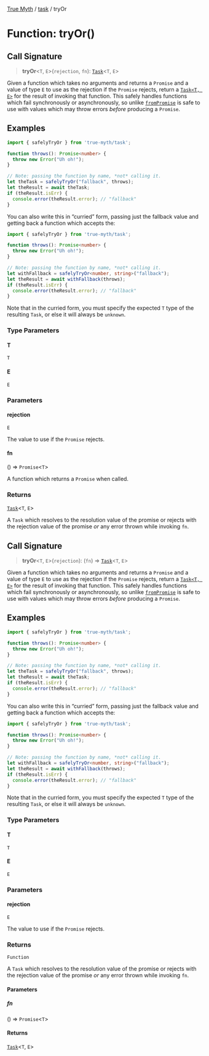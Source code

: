 [True Myth](../../index.md) / [task](../index.md) / tryOr

# Function: tryOr()

## Call Signature

> **tryOr**\<`T`, `E`\>(`rejection`, `fn`): [`Task`](../classes/Task.md)\<`T`, `E`\>

Given a function which takes no arguments and returns a `Promise` and a value
of type `E` to use as the rejection if the `Promise` rejects, return a
[`Task<T, E>`](../classes/Task.md) for the result of invoking that function. This
safely handles functions which fail synchronously or asynchronously, so unlike
[`fromPromise`](fromPromise.md) is safe to use with values which may throw errors
_before_ producing a `Promise`.

## Examples

```ts
import { safelyTryOr } from 'true-myth/task';

function throws(): Promise<number> {
  throw new Error("Uh oh!");
}

// Note: passing the function by name, *not* calling it.
let theTask = safelyTryOr("fallback", throws);
let theResult = await theTask;
if (theResult.isErr) {
  console.error(theResult.error); // "fallback"
}
```

You can also write this in “curried” form, passing just the fallback value and
getting back a function which accepts the:

```ts
import { safelyTryOr } from 'true-myth/task';

function throws(): Promise<number> {
  throw new Error("Uh oh!");
}

// Note: passing the function by name, *not* calling it.
let withFallback = safelyTryOr<number, string>("fallback");
let theResult = await withFallback(throws);
if (theResult.isErr) {
  console.error(theResult.error); // "fallback"
}
```

Note that in the curried form, you must specify the expected `T` type of the
resulting `Task`, or else it will always be `unknown`.

### Type Parameters

#### T

`T`

#### E

`E`

### Parameters

#### rejection

`E`

The value to use if the `Promise` rejects.

#### fn

() => `Promise`\<`T`\>

A function which returns a `Promise` when called.

### Returns

[`Task`](../classes/Task.md)\<`T`, `E`\>

A `Task` which resolves to the resolution value of the promise or
  rejects with the rejection value of the promise *or* any error thrown while
  invoking `fn`.

## Call Signature

> **tryOr**\<`T`, `E`\>(`rejection`): (`fn`) => [`Task`](../classes/Task.md)\<`T`, `E`\>

Given a function which takes no arguments and returns a `Promise` and a value
of type `E` to use as the rejection if the `Promise` rejects, return a
[`Task<T, E>`](../classes/Task.md) for the result of invoking that function. This
safely handles functions which fail synchronously or asynchronously, so unlike
[`fromPromise`](fromPromise.md) is safe to use with values which may throw errors
_before_ producing a `Promise`.

## Examples

```ts
import { safelyTryOr } from 'true-myth/task';

function throws(): Promise<number> {
  throw new Error("Uh oh!");
}

// Note: passing the function by name, *not* calling it.
let theTask = safelyTryOr("fallback", throws);
let theResult = await theTask;
if (theResult.isErr) {
  console.error(theResult.error); // "fallback"
}
```

You can also write this in “curried” form, passing just the fallback value and
getting back a function which accepts the:

```ts
import { safelyTryOr } from 'true-myth/task';

function throws(): Promise<number> {
  throw new Error("Uh oh!");
}

// Note: passing the function by name, *not* calling it.
let withFallback = safelyTryOr<number, string>("fallback");
let theResult = await withFallback(throws);
if (theResult.isErr) {
  console.error(theResult.error); // "fallback"
}
```

Note that in the curried form, you must specify the expected `T` type of the
resulting `Task`, or else it will always be `unknown`.

### Type Parameters

#### T

`T`

#### E

`E`

### Parameters

#### rejection

`E`

The value to use if the `Promise` rejects.

### Returns

`Function`

A `Task` which resolves to the resolution value of the promise or
  rejects with the rejection value of the promise *or* any error thrown while
  invoking `fn`.

#### Parameters

##### fn

() => `Promise`\<`T`\>

#### Returns

[`Task`](../classes/Task.md)\<`T`, `E`\>
